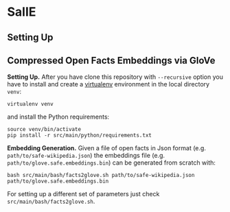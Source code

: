 SalIE
=====


Setting Up
----------




Compressed Open Facts Embeddings via GloVe
------------------------------------------

**Setting Up.** After you have clone this repository with `--recursive` option you have to install and create a 
[virtualenv](https://docs.python-guide.org/dev/virtualenvs/) environment in the local directory `venv`:

    virtualenv venv
    
and install the Python requirements:

    source venv/bin/activate
    pip install -r src/main/python/requirements.txt



**Embedding Generation.** Given a file of open facts in Json format (e.g. `path/to/safe-wikipedia.json`) the embeddings file
(e.g. `path/to/glove.safe.embeddings.bin`) can be generated from scratch with:

    bash src/main/bash/facts2glove.sh path/to/safe-wikipedia.json path/to/glove.safe.embeddings.bin

For setting up a different set of parameters just check `src/main/bash/facts2glove.sh`.